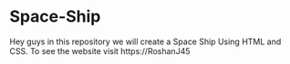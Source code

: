 # Space-Ship
Hey guys in this repository we will create a Space Ship Using HTML and CSS. To see the website visit https://RoshanJ45
